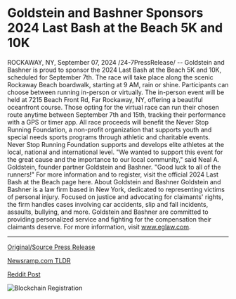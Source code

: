 # Goldstein and Bashner Sponsors 2024 Last Bash at the Beach 5K and 10K

ROCKAWAY, NY, September 07, 2024 /24-7PressRelease/ -- Goldstein and Bashner is proud to sponsor the 2024 Last Bash at the Beach 5K and 10K, scheduled for September 7th. The race will take place along the scenic Rockaway Beach boardwalk, starting at 9 AM, rain or shine.  Participants can choose between running in-person or virtually. The in-person event will be held at 7215 Beach Front Rd, Far Rockaway, NY, offering a beautiful oceanfront course. Those opting for the virtual race can run their chosen route anytime between September 7th and 15th, tracking their performance with a GPS or timer app.  All race proceeds will benefit the Never Stop Running Foundation, a non-profit organization that supports youth and special needs sports programs through athletic and charitable events. Never Stop Running Foundation supports and develops elite athletes at the local, national and international level.   "We wanted to support this event for the great cause and the importance to our local community," said Neal A. Goldstein, founder partner Goldstein and Bashner. "Good luck to all of the runners!"  For more information and to register, visit the official 2024 Last Bash at the Beach page here.  About Goldstein and Bashner  Goldstein and Bashner is a law firm based in New York, dedicated to representing victims of personal injury. Focused on justice and advocating for claimants' rights, the firm handles cases involving car accidents, slip and fall incidents, assaults, bullying, and more. Goldstein and Bashner are committed to providing personalized service and fighting for the compensation their claimants deserve. For more information, visit www.eglaw.com. 

---

[Original/Source Press Release](https://www.24-7pressrelease.com/press-release/514117/goldstein-and-bashner-sponsors-2024-last-bash-at-the-beach-5k-and-10k)
                    

[Newsramp.com TLDR](None) 



[Reddit Post](https://www.reddit.com/r/newsramp/comments/1fb191w/goldstein_and_bashner_sponsors_2024_last_bash_at/) 



![Blockchain Registration](https://cdn.newsramp.app/24-7PressRelease/qrcode/249/7/mielwTwd.webp)